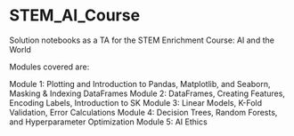 # STEM_AI_Course
Solution notebooks as a TA for the STEM Enrichment Course: AI and the World

Modules covered are:

Module 1: Plotting and Introduction to Pandas, Matplotlib, and Seaborn, Masking & Indexing DataFrames
Module 2: DataFrames, Creating Features, Encoding Labels, Introduction to SK
Module 3: Linear Models, K-Fold Validation, Error Calculations
Module 4: Decision Trees, Random Forests, and Hyperparameter Optimization
Module 5: AI Ethics
